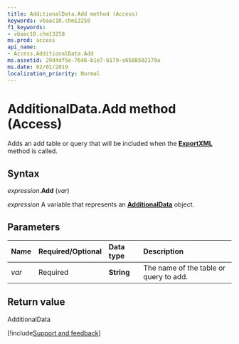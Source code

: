 ```yaml
---
title: AdditionalData.Add method (Access)
keywords: vbaac10.chm13258
f1_keywords:
- vbaac10.chm13258
ms.prod: access
api_name:
- Access.AdditionalData.Add
ms.assetid: 29d4df5e-7646-b1e7-b179-a6588502179a
ms.date: 02/01/2019
localization_priority: Normal
---
```



# AdditionalData.Add method (Access)

Adds an add table or query that will be included when the **[ExportXML](Access.Application.ExportXML.md)** method is called.


## Syntax

_expression_.**Add** (_var_)

_expression_ A variable that represents an **[AdditionalData](Access.AdditionalData.md)** object.


## Parameters

|Name|Required/Optional|Data type|Description|
|:-----|:-----|:-----|:-----|
| _var_|Required|**String**|The name of the table or query to add.|

## Return value

AdditionalData




[!include[Support and feedback](~/includes/feedback-boilerplate.md)]
